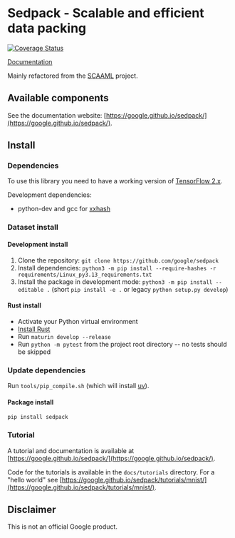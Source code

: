 # Sedpack - Scalable and efficient data packing

[![Coverage Status](https://coveralls.io/repos/github/google/sedpack/badge.svg?branch=main)](https://coveralls.io/github/google/sedpack?branch=main)

[Documentation](https://google.github.io/sedpack/)

Mainly refactored from the [SCAAML](https://github.com/google/scaaml) project.

## Available components

See the documentation website:
[https://google.github.io/sedpack/](https://google.github.io/sedpack/).

## Install

### Dependencies

To use this library you need to have a working version of [TensorFlow
2.x](https://www.tensorflow.org/install).

Development dependencies:

-   python-dev and gcc for [xxhash](https://pypi.org/project/xxhash/)

### Dataset install

#### Development install

1.  Clone the repository: `git clone https://github.com/google/sedpack`
2.  Install dependencies: `python3 -m pip install --require-hashes -r requirements/Linux_py3.13_requirements.txt`
3.  Install the package in development mode: `python3 -m pip install --editable
    .` (short `pip install -e .` or legacy `python setup.py develop`)

#### Rust install

-   Activate your Python virtual environment
-   [Install Rust](https://www.rust-lang.org/tools/install)
-   Run `maturin develop --release`
-   Run `python -m pytest` from the project root directory -- no tests should
    be skipped

### Update dependencies

Run `tools/pip_compile.sh` (which will install [uv](https://docs.astral.sh/uv/guides/install-python/)).

#### Package install

`pip install sedpack`

### Tutorial

A tutorial and documentation is available at
[https://google.github.io/sedpack/](https://google.github.io/sedpack/).

Code for the tutorials is available in the `docs/tutorials` directory. For a
"hello world" see
[https://google.github.io/sedpack/tutorials/mnist/](https://google.github.io/sedpack/tutorials/mnist/).

## Disclaimer

This is not an official Google product.
